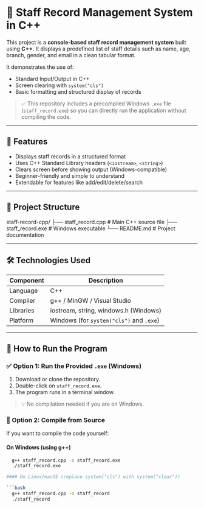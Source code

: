 # 🧾 Staff Record Management System in C++

This project is a **console-based staff record management system** built using **C++**. It displays a predefined list of staff details such as name, age, branch, gender, and email in a clean tabular format.

It demonstrates the use of:
- Standard Input/Output in C++
- Screen clearing with `system("cls")`
- Basic formatting and structured display of records

> ✅ This repository includes a precompiled Windows `.exe` file (`staff_record.exe`) so you can directly run the application without compiling the code.

---

## 🎯 Features

- Displays staff records in a structured format
- Uses C++ Standard Library headers (`<iostream>`, `<string>`)
- Clears screen before showing output (Windows-compatible)
- Beginner-friendly and simple to understand
- Extendable for features like add/edit/delete/search

---

## 📁 Project Structure

staff-record-cpp/
├── staff_record.cpp # Main C++ source file
├── staff_record.exe # Windows executable
└── README.md # Project documentation


---

## 🛠 Technologies Used

| Component     | Description                          |
|---------------|--------------------------------------|
| Language      | C++                                  |
| Compiler      | g++ / MinGW / Visual Studio          |
| Libraries     | iostream, string, windows.h (Windows)|
| Platform      | Windows (for `system("cls")` and `.exe`) |

---

## 🚀 How to Run the Program

### ✅ Option 1: Run the Provided `.exe` (Windows)

1. Download or clone the repository.
2. Double-click on `staff_record.exe`.
3. The program runs in a terminal window.

> 💡 No compilation needed if you are on Windows.

### 🔧 Option 2: Compile from Source

If you want to compile the code yourself:

#### On Windows (using g++)

```bash
  g++ staff_record.cpp -o staff_record.exe
  ./staff_record.exe

#### On Linux/macOS (replace system("cls") with system("clear"))

```bash
  g++ staff_record.cpp -o staff_record
  ./staff_record
